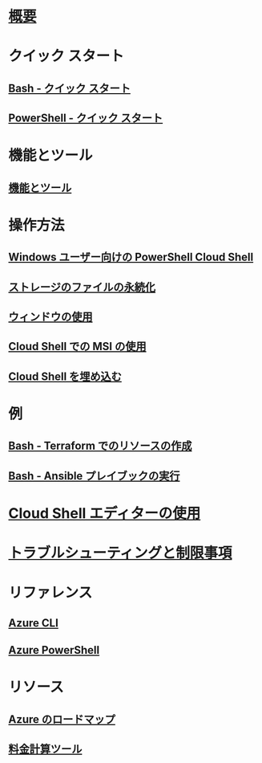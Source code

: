 # [概要](overview.md)

# クイック スタート
## [Bash - クイック スタート](quickstart.md)
## [PowerShell - クイック スタート](quickstart-powershell.md)

# 機能とツール
## [機能とツール](features.md)

# 操作方法
## [Windows ユーザー向けの PowerShell Cloud Shell](cloud-shell-windows-users.md)
## [ストレージのファイルの永続化](persisting-shell-storage.md)
## [ウィンドウの使用](using-the-shell-window.md)
## [Cloud Shell での MSI の使用](msi-authorization.md)
## [Cloud Shell を埋め込む](embed-cloud-shell.md)

# 例
## [Bash - Terraform でのリソースの作成](example-terraform-bash.md)
## [Bash - Ansible プレイブックの実行](../ansible/ansible-run-playbook-in-cloudshell.md)

# [Cloud Shell エディターの使用](using-cloud-shell-editor.md)

# [トラブルシューティングと制限事項](troubleshooting.md)

# リファレンス
## [Azure CLI](/cli/azure)
## [Azure PowerShell](/powershell/azure)

# リソース
## [Azure のロードマップ](https://azure.microsoft.com/roadmap/?category=monitoring-management)
## [料金計算ツール](https://azure.microsoft.com/pricing/calculator/)
